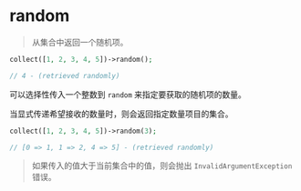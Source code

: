 # random

> 从集合中返回一个随机项。

```php
collect([1, 2, 3, 4, 5])->random();

// 4 - (retrieved randomly)
```

可以选择性传入一个整数到 `random` 来指定要获取的随机项的数量。

当显式传递希望接收的数量时，则会返回指定数量项目的集合。

```php
collect([1, 2, 3, 4, 5])->random(3);

// [0 => 1, 1 => 2, 4 => 5] - (retrieved randomly)
```

> 如果传入的值大于当前集合中的值，则会抛出 `InvalidArgumentException` 错误。
